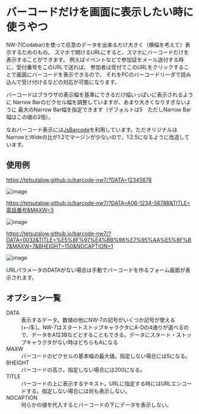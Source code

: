 # バーコードだけを画面に表示したい時に使うやつ
NW-7(Codabar)を使って任意のデータを出来るだけ大きく（横幅を考えて）表示するためのもの。
スマホで開けるURLにすると、スマホにバーコードだけを表示することができます。
例えばイベントなどで参加証をメール送付する時に、受付番号をこのURLで送れば、
参加者は受付でこのURLをクリックすることで画面にバーコードを表示できるので、
それをPCのバーコードリーダで読み込んで受け付けるなどの対応が可能になります。

バーコードはブラウザの表示幅を基準にできるだけ幅いっぱいに表示されるように
Narrow Barのピクセル幅を調整していますが、あまり大きくなりすぎないように
最大のNarrow Bar幅を指定できます（デフォルトは5　ただしNarrow Bar幅はこの値の2倍）。

なおバーコード表示には[JsBarcode](https://github.com/lindell/JsBarcode)を利用しています。ただオリジナルはNarrowとWideの比が1:2でマージンが少ないので、1:2.5になるように改造しています。

## 使用例

https://tetsutalow.github.io/barcode-nw7/?DATA=12345678

![image](https://user-images.githubusercontent.com/10404440/131203432-58a5fe90-3125-407a-9ad4-bf46c88e241e.png)

https://tetsutalow.github.io/barcode-nw7/?DATA=A06-1234-5678B&TITLE=電話番号&MAXW=3

![image](https://user-images.githubusercontent.com/10404440/131204786-27d86b50-200a-4db3-9f10-b8b37b898f8a.png)

https://tetsutalow.github.io/barcode-nw7/?DATA=0032&TITLE=%E5%8F%97%E4%BB%98%E7%95%AA%E5%8F%B7&MAXW=7&BHEIGHT=150&NOCAPTION=1

![image](https://user-images.githubusercontent.com/10404440/131204907-9d1a3fb8-59ff-4b13-84e9-1413d55b8f1b.png)

URLパラメータのDATAがない場合は手動でバーコードを作るフォーム画面が表示されます。

## オプション一覧
<DL>
  <DT>DATA</DT>
  <DD>表示するデータ。数値の他にNW-7の記号がいくつか記号が使える(+-/$:)。NW-7はスタートストップキャラクタにA-Dの4通りが選べるので、データをA123Bなどとすることもできる。データにスタート・ストップキャラクタがない時はどちらもAになる</DD>
  <DT>MAXW</DT>
  <DD>バーコードのピクセルの基本幅の最大値。指定しない場合には5になる。</DD>
  <DT>BHEIGHT</DT>
  <DD>バーコードの高さ。指定しない場合には200になる。</DD>
  <DT>TITLE</DT>
  <DD>バーコードの上に表示するテキスト。URLに指定する時にはURLエンコードする。指定しない場合には何も表示しない。</DD>
  <DT>NOCAPTION</DT>
  <DD>何らかの値を代入するとバーコードの下にデータを表示しない。</DD>
</DL>

